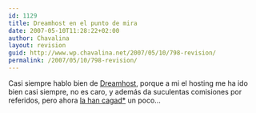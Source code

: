 ```yaml
---
id: 1129
title: Dreamhost en el punto de mira
date: 2007-05-10T11:28:22+02:00
author: Chavalina
layout: revision
guid: http://www.wp.chavalina.net/2007/05/10/798-revision/
permalink: /2007/05/10/798-revision/
---
```

Casi siempre hablo bien de <a href="http://www.dreamhost.com/r.cgi?chavalina" target="_blank">Dreamhost</a>, porque a mi el hosting me ha ido bien casi siempre, no es caro, y adem&aacute;s da suculentas comisiones por referidos, pero ahora <a href="http://sigt.net/archivo/dreamhost-deshabilita-paginas-por-la-clave-hd-dvd.xhtml" target="_blank">la han cagad*</a> un poco&#8230;